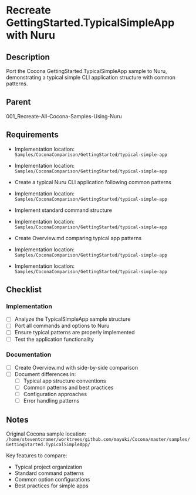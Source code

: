 # Recreate GettingStarted.TypicalSimpleApp with Nuru

## Description

Port the Cocona GettingStarted.TypicalSimpleApp sample to Nuru, demonstrating a typical simple CLI application structure with common patterns.

## Parent
001_Recreate-All-Cocona-Samples-Using-Nuru

## Requirements
- Implementation location: `Samples/CoconaComparison/GettingStarted/typical-simple-app`

- Implementation location: `Samples/CoconaComparison/GettingStarted/typical-simple-app`
- Create a typical Nuru CLI application following common patterns
- Implementation location: `Samples/CoconaComparison/GettingStarted/typical-simple-app`
- Implement standard command structure
- Implementation location: `Samples/CoconaComparison/GettingStarted/typical-simple-app`
- Create Overview.md comparing typical app patterns
- Implementation location: `Samples/CoconaComparison/GettingStarted/typical-simple-app`

- Implementation location: `Samples/CoconaComparison/GettingStarted/typical-simple-app`
## Checklist

### Implementation
- [ ] Analyze the TypicalSimpleApp sample structure
- [ ] Port all commands and options to Nuru
- [ ] Ensure typical patterns are properly implemented
- [ ] Test the application functionality

### Documentation
- [ ] Create Overview.md with side-by-side comparison
- [ ] Document differences in:
  - [ ] Typical app structure conventions
  - [ ] Common patterns and best practices
  - [ ] Configuration approaches
  - [ ] Error handling patterns

## Notes

Original Cocona sample location: `/home/steventcramer/worktrees/github.com/mayuki/Cocona/master/samples/GettingStarted.TypicalSimpleApp/`

Key features to compare:
- Typical project organization
- Standard command patterns
- Common option configurations
- Best practices for simple apps